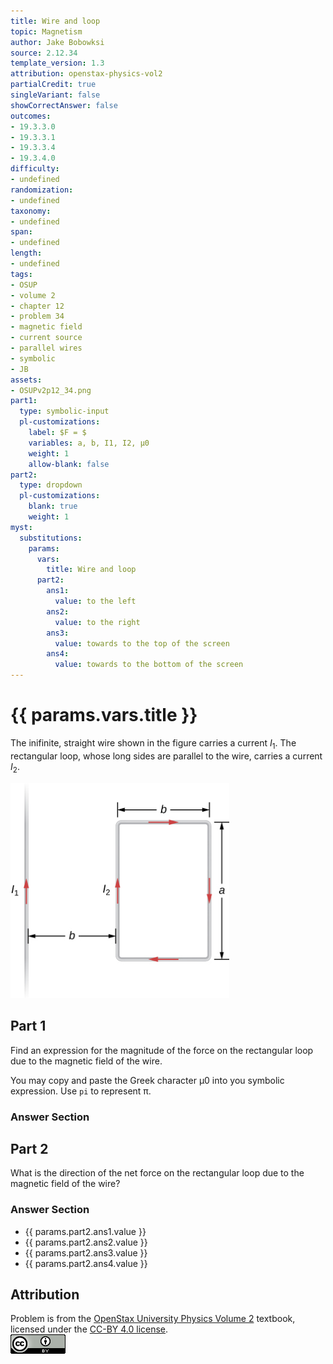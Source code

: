 ```yaml
---
title: Wire and loop
topic: Magnetism
author: Jake Bobowksi
source: 2.12.34
template_version: 1.3
attribution: openstax-physics-vol2
partialCredit: true
singleVariant: false
showCorrectAnswer: false
outcomes:
- 19.3.3.0
- 19.3.3.1
- 19.3.3.4
- 19.3.4.0
difficulty:
- undefined
randomization:
- undefined
taxonomy:
- undefined
span:
- undefined
length:
- undefined
tags:
- OSUP
- volume 2
- chapter 12
- problem 34
- magnetic field
- current source
- parallel wires
- symbolic
- JB
assets:
- OSUPv2p12_34.png
part1:
  type: symbolic-input
  pl-customizations:
    label: $F = $
    variables: a, b, I1, I2, μ0
    weight: 1
    allow-blank: false
part2:
  type: dropdown
  pl-customizations:
    blank: true
    weight: 1
myst:
  substitutions:
    params:
      vars:
        title: Wire and loop
      part2:
        ans1:
          value: to the left
        ans2:
          value: to the right
        ans3:
          value: towards to the top of the screen
        ans4:
          value: towards to the bottom of the screen
---
```

# {{ params.vars.title }}
The inifinite, straight wire shown in the figure carries a current $I_1$.
The rectangular loop, whose long sides are parallel to the wire, carries a current $I_2$.

<img src="OSUPv2p12_34.png" width=350 alt="An infinite wire with current I1 next to a rectangular loop of wire with current I2.">

## Part 1

Find an expression for the magnitude of the force on the rectangular loop due to the magnetic field of the wire.

You may copy and paste the Greek character μ0 into you symbolic expression.
Use `pi` to represent π.

### Answer Section

## Part 2

What is the direction of the net force on the rectangular loop due to the magnetic field of the wire?

### Answer Section

- {{ params.part2.ans1.value }}
- {{ params.part2.ans2.value }}
- {{ params.part2.ans3.value }}
- {{ params.part2.ans4.value }}

## Attribution

Problem is from the [OpenStax University Physics Volume 2](https://openstax.org/details/books/university-physics-volume-2) textbook, licensed under the [CC-BY 4.0 license](https://creativecommons.org/licenses/by/4.0/).<br>![Image representing the Creative Commons 4.0 BY license.](https://raw.githubusercontent.com/firasm/bits/master/by.png)